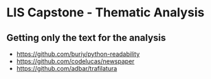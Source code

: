 # LIS Capstone - Thematic Analysis

## Getting only the text for the analysis

-   https://github.com/buriy/python-readability
-   https://github.com/codelucas/newspaper
-   https://github.com/adbar/trafilatura

